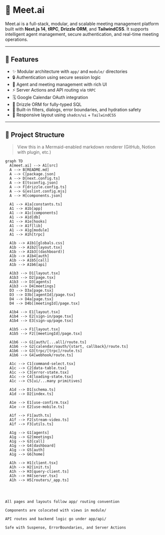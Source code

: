 # 🤖 Meet.ai

Meet.ai is a full-stack, modular, and scalable meeting management platform built with **Next.js 14**, **tRPC**, **Drizzle ORM**, and **TailwindCSS**. It supports intelligent agent management, secure authentication, and real-time meeting operations.

---

## 🚀 Features

- ✨ Modular architecture with `app/` and `module/` directories
- 🔒 Authentication using secure session logic
- 🧠 Agent and meeting management with rich UI
- ⚡ Server Actions and API routing via `tRPC`
- 🗓️ Google Calendar OAuth integration
- 🧱 Drizzle ORM for fully-typed SQL
- 🎯 Built-in filters, dialogs, error boundaries, and hydration safety
- 📱 Responsive layout using `shadcn/ui` + `TailwindCSS`

---

## 📁 Project Structure

> View this in a Mermaid-enabled markdown renderer (GitHub, Notion with plugin, etc.)

```mermaid
graph TD
  A[meet.ai] --> A1[src]
  A --> B[README.md]
  A --> C[package.json]
  A --> D[next.config.ts]
  A --> E[tsconfig.json]
  A --> F[drizzle.config.ts]
  A --> G[eslint.config.mjs]
  A --> H[components.json]

  A1 --> A1a[constants.ts]
  A1 --> A1b[app]
  A1 --> A1c[components]
  A1 --> A1d[db]
  A1 --> A1e[hooks]
  A1 --> A1f[lib]
  A1 --> A1g[module]
  A1 --> A1h[trpc]

  A1b --> A1b1[globals.css]
  A1b --> A1b2[layout.tsx]
  A1b --> A1b3[(dashboard)]
  A1b --> A1b4[auth]
  A1b --> A1b5[call]
  A1b --> A1b6[api]

  A1b3 --> D1[layout.tsx]
  A1b3 --> D2[page.tsx]
  A1b3 --> D3[agents]
  A1b3 --> D4[meetings]
  D3 --> D3a[page.tsx]
  D3 --> D3b[[agentId]/page.tsx]
  D4 --> D4a[page.tsx]
  D4 --> D4b[[meetingId]/page.tsx]

  A1b4 --> E1[layout.tsx]
  A1b4 --> E2[sign-in/page.tsx]
  A1b4 --> E3[sign-up/page.tsx]

  A1b5 --> F1[layout.tsx]
  A1b5 --> F2[[meetingId]/page.tsx]

  A1b6 --> G1[auth/[...all]/route.ts]
  A1b6 --> G2[calendar/oauth/{start, callback}/route.ts]
  A1b6 --> G3[trpc/[trpc]/route.ts]
  A1b6 --> G4[webhook/route.ts]

  A1c --> C1[command-select.tsx]
  A1c --> C2[data-table.tsx]
  A1c --> C3[error-state.tsx]
  A1c --> C4[loading-state.tsx]
  A1c --> C5[ui/...many primitives]

  A1d --> D1[schema.ts]
  A1d --> D2[index.ts]

  A1e --> E1[use-confirm.tsx]
  A1e --> E2[use-mobile.ts]

  A1f --> F1[auth.ts]
  A1f --> F2[stream-video.ts]
  A1f --> F3[utils.ts]

  A1g --> G1[agents]
  A1g --> G2[meetings]
  A1g --> G3[call]
  A1g --> G4[dashboard]
  A1g --> G5[auth]
  A1g --> G6[home]

  A1h --> H1[client.tsx]
  A1h --> H2[init.ts]
  A1h --> H3[query-client.ts]
  A1h --> H4[server.tsx]
  A1h --> H5[routers/_app.ts]




All pages and layouts follow app/ routing convention

Components are colocated with views in module/

API routes and backend logic go under app/api/

Safe with Suspense, ErrorBoundaries, and Server Actions

